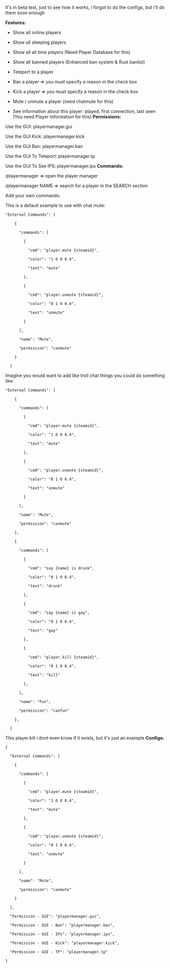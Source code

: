 It's in beta test, just to see how it works, i forgot to do the configs, but i'll do them soon enough

**Features:**

- Show all online players

- Show all sleeping players

- Show all all time players (Need Player Database for this)

- Show all banned players (Enhanced ban system & Rust banlist)

- Teleport to a player

- Ban a player => you must specify a reason in the check box

- Kick a player => you must specify a reason in the check box

- Mute / unmute a player (need chatmute for this)

- See information about this player: played, first connection, last seen (You need Player Information for this)
**Permissions:**

Use the GUI: playermanager.gui

Use the GUI Kick: playermanager.kick

Use the GUI Ban: playermanager.ban

Use the GUI To Teleport: playermanager.tp

Use the GUI To See IPS: playermanager.ips
**Commands:**

/playermanager => open the player manager

/playermanager NAME => search for a player in the SEARCH section

Add your own commands:

This is a default example to use with chat mute:

````
"External Commands": [

    {

      "commands": [

        {

          "cmd": "player.mute {steamid}",

          "color": "1 0 0 0.4",

          "text": "mute"

        },

        {

          "cmd": "player.unmute {steamid}",

          "color": "0 1 0 0.4",

          "text": "unmute"

        }

      ],

      "name": "Mute",

      "permission": "canmute"

    }

  ]
````

Imagine you would want to add like troll chat things you could do something like:

````
"External Commands": [

    {

      "commands": [

        {

          "cmd": "player.mute {steamid}",

          "color": "1 0 0 0.4",

          "text": "mute"

        },

        {

          "cmd": "player.unmute {steamid}",

          "color": "0 1 0 0.4",

          "text": "unmute"

        }

      ],

      "name": "Mute",

      "permission": "canmute"

    },

    {

      "commands": [

        {

          "cmd": "say {name} is drunk",

          "color": "0 1 0 0.4",

          "text": "drunk"

        },

        {

          "cmd": "say {name} is gay",

          "color": "0 1 0 0.4",

          "text": "gay"

        },

        {

          "cmd": "player.kill {steamid}",

          "color": "0 1 0 0.4",

          "text": "kill"

        },

      ],

      "name": "Fun",

      "permission": "canfun"

    },

  ]
````

This player.kill i dont even know if it exists, but it's just an example 
**Configs:**

````
{

  "External Commands": [

    {

      "commands": [

        {

          "cmd": "player.mute {steamid}",

          "color": "1 0 0 0.4",

          "text": "mute"

        },

        {

          "cmd": "player.unmute {steamid}",

          "color": "0 1 0 0.4",

          "text": "unmute"

        }

      ],

      "name": "Mute",

      "permission": "canmute"

    }

  ],

  "Permission - GUI": "playermanager.gui",

  "Permission - GUI - Ban": "playermanager.ban",

  "Permission - GUI - IPs": "playermanager.ips",

  "Permission - GUI - Kick": "playermanager.kick",

  "Permission - GUI - TP": "playermanager.tp"

}
````
